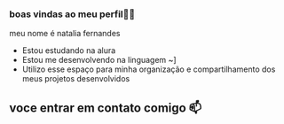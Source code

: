 ### boas vindas ao meu perfil🖤🩷

meu nome é natalia fernandes

- Estou estudando na alura
- Estou me desenvolvendo na linguagem ~]
- Utilizo esse espaço para minha organização e compartilhamento dos meus projetos desenvolvidos

## voce entrar em contato comigo 📫


